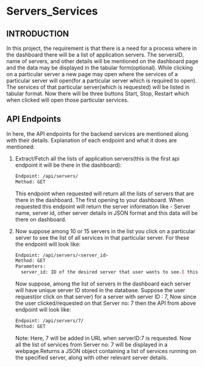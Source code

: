 # Servers_Services

## INTRODUCTION

In this project, the requirement is that there is a need for a process where in the dashboard there will be a list of application servers. The serversID, name of servers, and other details will be mentioned on the
dashboard page and the data may be displayed in the tabular form(optional). While clicking on a particular server a new page may open where the services of a particular server will open(for a particular server which is required to open). The services of that particular server(which is requested) will be listed in tabular format. Now there will be three buttons Start, Stop, Restart which when clicked will open those particular services.


## API Endpoints

In here, the API endpoints for the backend services are mentioned along with their details. Explanation of each endpoint and what it does are mentioned:

1. Extract/Fetch all the lists of application servers(this is the first api endpoint it will be there in the dashboard):
   ```bash
   Endpoint: /api/servers/
   Method: GET
   ```
   This endpoint when requested will return all the lists of servers that are there in the dashboard. The first opening to your dashboard.
   When requested this endpoint will return the server information like - Server name, server id, other server details in JSON format and this data will be there on dashboard.

2. Now suppose among 10 or 15 servers in the list you click on a particular server to see the list of all services in that particular server. For these the endpoint will look like:
   ```bash
   Endpoint: /api/servers/<server_id>
   Method: GET
   Parameters:
     server_id: ID of the desired server that user wants to see.( this is a data that needs to be passed as <server_id> is a placeholder.
   ```
   Now suppose, among the list of servers in the dashboard each server will have unique server ID stored in the database. Suppose the user request(or click on that server) for a server with server ID : 7,
   Now since the user clicked/requested on that Server no: 7 then the API from above endpoint will look like:
   ```bash
   Endpoint: /api/servers/7/
   Method: GET
   
   ```
   Note: Here, 7 will be added in URL when serverID:7 is requested.
   Now all the list of services from Server no: 7 will be displayed in a webpage.Returns a JSON object containing a list of services running on the specified server, along with other relevant server details.







